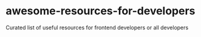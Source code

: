 # awesome-resources-for-developers
Curated list of useful resources for frontend developers or all developers

